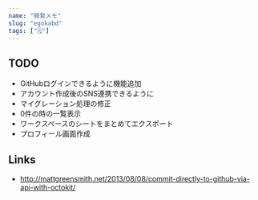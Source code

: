 ```yaml
---
name: "開発メモ"
slug: "egokabd"
tags: ["🗒"]
---
```


## TODO

- GitHubログインできるように機能追加
- アカウント作成後のSNS連携できるように
- マイグレーション処理の修正
- 0件の時の一覧表示
- ワークスペースのシートをまとめてエクスポート
- プロフィール画面作成

## Links

- http://mattgreensmith.net/2013/08/08/commit-directly-to-github-via-api-with-octokit/